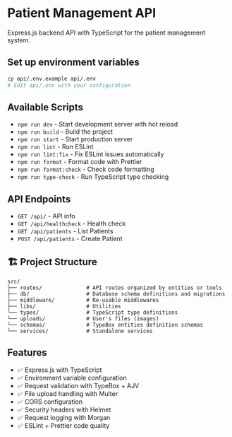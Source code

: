# Patient Management API

Express.js backend API with TypeScript for the patient management system.

## Set up environment variables

```bash
cp api/.env.example api/.env
# Edit api/.env with your configuration
```

## Available Scripts

- `npm run dev` - Start development server with hot reload
- `npm run build` - Build the project
- `npm run start` - Start production server
- `npm run lint` - Run ESLint
- `npm run lint:fix` - Fix ESLint issues automatically
- `npm run format` - Format code with Prettier
- `npm run format:check` - Check code formatting
- `npm run type-check` - Run TypeScript type checking

## API Endpoints

- `GET /api/` - API info
- `GET /api/healthcheck` - Health check
- `GET /api/patients` - List Patients
- `POST /api/patients` - Create Patient

## 🏗️ Project Structure

```
src/
├── routes/              # API routes organized by entities or tools
├── db/                  # Database schema definitions and migrations
├── middleware/          # Re-usable middlewares
├── libs/                # Utilities
└── types/               # TypeScript type definitions
└── uploads/             # User's files (images)
└── schemas/             # TypeBox entities definition schemas
└── services/            # Standalone services
```

## Features

- ✅ Express.js with TypeScript
- ✅ Environment variable configuration
- ✅ Request validation with TypeBox + AJV
- ✅ File upload handling with Multer
- ✅ CORS configuration
- ✅ Security headers with Helmet
- ✅ Request logging with Morgan
- ✅ ESLint + Prettier code quality
